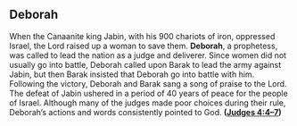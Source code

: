 
## Deborah

When the Canaanite king Jabin, with his 900 chariots of iron, oppressed Israel, the Lord raised up a woman to save them. **Deborah**, a prophetess, was called to lead the nation as a judge and deliverer. Since women did not usually go into battle, Deborah called upon Barak to lead the army against Jabin, but then Barak insisted that Deborah go into battle with him. Following the victory, Deborah and Barak sang a song of praise to the Lord. The defeat of Jabin ushered in a period of 40 years of peace for the people of Israel. Although many of the judges made poor choices during their rule, Deborah’s actions and words consistently pointed to God. **([Judges 4:4–7](https://www.esv.org/Judges+4%3A4%E2%80%937/))**

